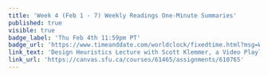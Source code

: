 ```yaml
---
title: 'Week 4 (Feb 1 - 7) Weekly Readings One-Minute Summaries'
published: true
visible: true
badge_label: 'Thu Feb 4th 11:59pm PT'
badge_url: 'https://www.timeanddate.com/worldclock/fixedtime.html?msg=Week+2+%28Sep+12+-+18%29+Weekly+Readings+One-Minute+Summaries+Due+Date&iso=20210204T2359&p1=256'
link_text: 'Design Heuristics Lecture with Scott Klemmer, a Video Playlist'
link_url: 'https://canvas.sfu.ca/courses/61465/assignments/610765'
---
```

